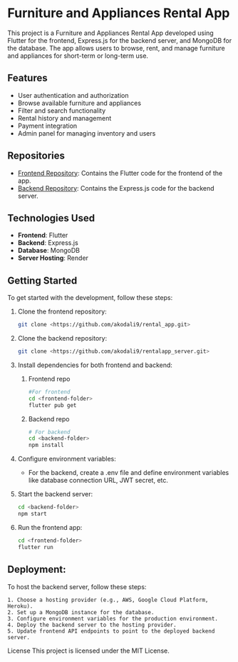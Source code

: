 # Furniture and Appliances Rental App

This project is a Furniture and Appliances Rental App developed using Flutter for the frontend, Express.js for the backend server, and MongoDB for the database. The app allows users to browse, rent, and manage furniture and appliances for short-term or long-term use.

## Features

- User authentication and authorization
- Browse available furniture and appliances
- Filter and search functionality
- Rental history and management
- Payment integration
- Admin panel for managing inventory and users

## Repositories

- [Frontend Repository](https://github.com/akodali9/rental_app): Contains the Flutter code for the frontend of the app.
- [Backend Repository](https://github.com/akodali9/rentalapp_server): Contains the Express.js code for the backend server.

## Technologies Used

- **Frontend**: Flutter
- **Backend**: Express.js
- **Database**: MongoDB
- **Server Hosting**: Render

## Getting Started

To get started with the development, follow these steps:

1. Clone the frontend repository:

   ```bash
   git clone <https://github.com/akodali9/rental_app.git>

2. Clone the backend repository:

   ```bash
   git clone <https://github.com/akodali9/rentalapp_server.git>

3. Install dependencies for both frontend and backend:

    1. Frontend repo
        ```bash
        #For frontend
        cd <frontend-folder>
        flutter pub get
    2. Backend repo
        ```bash
        # For backend
        cd <backend-folder>
        npm install

4. Configure environment variables:
    - For the backend, create a .env file and define environment variables like database connection URL, JWT secret, etc.

5. Start the backend server:
    ```bash
    cd <backend-folder>
    npm start
6. Run the frontend app:
    ```bash
    cd <frontend-folder>
    flutter run

## Deployment:

To host the backend server, follow these steps:

    1. Choose a hosting provider (e.g., AWS, Google Cloud Platform, Heroku).
    2. Set up a MongoDB instance for the database.
    3. Configure environment variables for the production environment.
    4. Deploy the backend server to the hosting provider.
    5. Update frontend API endpoints to point to the deployed backend server.


License
This project is licensed under the MIT License.
